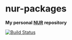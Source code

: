 # nur-packages

**My personal [NUR](https://github.com/nix-community/NUR) repository**

[![Build Status](https://travis-ci.com/jorsn/nur-packages.svg?branch=master)](https://travis-ci.com/jorsn/nur-packages)
<!-- [![Cachix Cache](https://img.shields.io/badge/cachix-<YOUR_CACHIX_CACHE_NAME>-blue.svg)](https://<YOUR_CACHIX_CACHE_NAME>.cachix.org) -->


